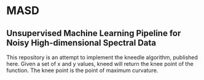 # MASD
##  Unsupervised Machine Learning Pipeline for Noisy High-dimensional Spectral Data
This repository is an attempt to implement the kneedle algorithm, published here. Given a set of x and y values, kneed will return the knee point of the function. The knee point is the point of maximum curvature.
